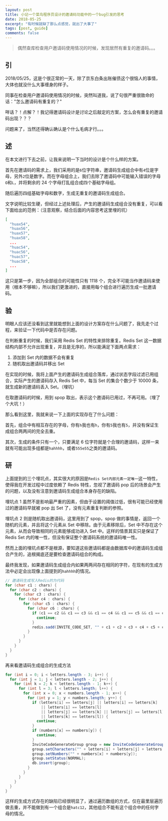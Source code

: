 ```yaml
---
layout: post
title: 小记一个菜鸟程序员设计的邀请码功能中的一个bug引发的思考
date: 2018-05-25
excerpt: "有时候就缺了那么点感觉，就出了大事了"
tags: [post, guide]
comments: false
---
```


> 偶然查库检查用户邀请码使用情况的时候，发现居然有重复的邀请码。。。

## 引

2018/05/25，这是个很正常的一天，除了京东白条出账催债这个很恼人的事情，大体也就没什么大事缠身的样子。

同事在检查用户邀请码使用情况的时候，突然叫道我，说了句很严重很致命的话："怎么邀请码有重复的？"

咩话？！点解？！我记得邀请码设计是讨论之后敲定的方案，怎么会有重复的邀请码出现？？？

问题来了，当然还得确认确认是个什么毛病才行。。。

## 述

在本文进行下去之前，让我来说明一下当时的设计是个什么样的方案。

首先在邀请码的需求上，我们采用的是`6`位字符串，邀请码生成组合中有`4`位是字母，另外`2`位是数字。而在字母组合上，我们去除了邀请码中可能输入错误的字母`O`和`L`，并将剩余的 24 个字母打乱组合成四个基础字母组。

随后遍历四组基础字母和数字，生成无重复的邀请码生成组合。

文字说明比较生硬，但经过上述处理后，产生的邀请码生成组合没有重复，可以看下面给出的范例：（注意观察，结合后面的内容思考这里埋的坑）

```json
[
  "huax54",
  "huax56",
  "huax57",
  "huax58",
  ...
  "huac54",
  "huac56",
  "huac57",
  "huac58",
  ...
]
```

这只是第一步，因为全部组合的可能性只有 1118 个，完全不可能当作邀请码来使用（根本不够嘛），所以我们更激进的，直接用每个组合进行遍历生成一批邀请码。

## 验

明眼人应该还没看到这里就能想到上面的设计方案存在什么问题了，我先走个过程，来验证一下代码中是否存在问题。

在判断重复的时候，我们采用 Redis Set 的特性来排除重复。Redis Set 这一数据结构内部不允许出现重复，并且是无序的，所以能满足下面两点需求：

1. 添加到 Set 内的数据不会有重复
2. 随机取出邀请码并移出 Set

在实现的时候，我将上面产生的邀请码生成组合落库，通过状态字段过滤已用组合，实际产生的邀请码存入 Redis Set 中，每当 Set 的集合个数少于 10000 条，就生成新的邀请码丢入 Set。（埋坑）

在取邀请码的时候，用到 spop 取出，表示这个邀请码已用过，不再可用。（埋了个大坑！）

那么看到这里，我就来说一下上面的实现存在了什么问题：

首先，组合中有相互存在的字母，你有`h`我也有`h`，你有`5`我也有`5`，并没有保证生成组合两两间的完全去重。

其次，生成的条件只有一个，只要满足 6 位字符就是个合理的邀请码，这样一来就有可能出现多组都是`hahhhh`，或者`555e55`之类的邀请码。

## 研

上面提到的三个埋坑点，其实很大的原因是`Redis Set内部元素一定唯一`这一特性，使得我在开发过程中过度依赖了 Redis 特性，忽视了邀请码 pop 后的场景会产生的问题，以及没有注意到邀请码生成组合本身存在的缺陷。

埋坑点 1 虽然不是影响最严重的因素，但由于设置的阈值过低，很有可能已经使用过的邀请码早就被 pop 出 Set 了，没有元素重复判断的参照。

埋坑点 2 则是随机取出邀请码，这里用到了 spop，spop 做的事情是，返回一个随机的元素，并且将这个元素从 Set 中移除。由于元素移除后，Set 中不存在这个元素，从而会导致相同的元素能够成功进入 Set 中。这样的情景其实只是保证了 Redis Set 内的唯一性，但没有保证整个邀请码系统的邀请码唯一性。

然而上面的埋坑点都不是根源，要知道这些邀请码都是由数据库中的邀请码生成组合产生的，追根揭底还是要检查邀请码组合的构成。

最终我发现，如果邀请码生成组合内如果两两间存在相同的字符，在现有的生成方法中必定会出现像上面提到的`hahhhh`的情况。

```java
// 邀请码生成写入Redis的为代码
for (char c1 : chars) {
  for (char c2 : chars) {
    for (char c3 : chars) {
      for (char c4 : chars) {
        for (char c5 : chars) {
          for (char c6 : chars) {
            if (c1 == c2 && c1 == c3 && c1 == c4 && c1 == c5 && c1 == c6) {
              continue;
            }
            redis.sadd(INVITE_CODE_SET, "" + c1 + c2 + c3 + c4 + c5 + c6);
          }
        }
      }
    }
  }
}
```

再来看邀请码生成组合的生成方法

```java
for (int i = 0; i < letters.length - 3; i++) {
  for (int j = 1; j < letters.length - 2; j++) {
    for (int k = 2; k < letters.length - 1; k++) {
      for (int l = 3; l < letters.length; l++) {
        for (int x = 0; x < numbers.length - 1; x++) {
          for (int y = 1; y < numbers.length; y++) {
            if (letters[i] == letters[j] || letters[i] == letters[k]
                || letters[i] == letters[l]
                || letters[j] == letters[k] || letters[j] == letters[l]
                || letters[k] == letters[l]) {
              continue;
            }
            if (numbers[x] == numbers[y]) {
              continue;
            }
            InviteCodeGenerateGroup group = new InviteCodeGenerateGroup();
            group.setCharacters("" + letters[i] + letters[j] + letters[k] + letters[l]);
            group.setNumbers("" + numbers[x] + numbers[y]);
            group.setStatus(NORMAL);
            db.insert(group);
          }
        }
      }
    }
  }
}
```

这样的生成方式存在的缺陷已经很明显了，通过遍历数组的方式，仅在最里层遍历做去重，并不能做到有一个组合是`hatc12`，其他组合不能有这个组合中的任何字母的情况。
